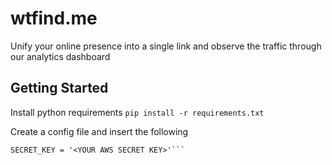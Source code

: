 # wtfind.me
Unify your online presence into a single link and observe the traffic through our analytics dashboard

## Getting Started
Install python requirements
```pip install -r requirements.txt```

Create a config file and insert the following
```ACCESS_KEY = '<YOUR AWS ACCESS KEY>'
SECRET_KEY = '<YOUR AWS SECRET KEY>'```
